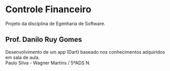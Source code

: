 # Controle Financeiro

Projeto da disciplina de Egenharia de Software.

## Prof. Danilo Ruy Gomes

Desenvolvimento de um app (Dart) baseado nos conhecimentos adquiridos em sala de aula.<br>
Paulo Silva - Wagner Martins / 5ºADS N.


